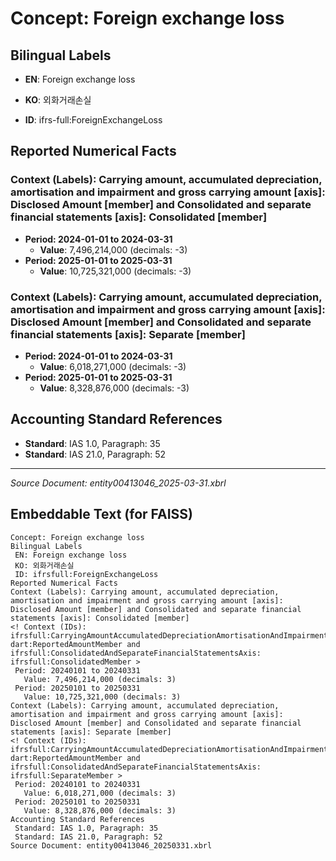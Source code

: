 # Concept: Foreign exchange loss

## Bilingual Labels
- **EN**: Foreign exchange loss
- **KO**: 외화거래손실

- **ID**: ifrs-full:ForeignExchangeLoss

## Reported Numerical Facts

### **Context (Labels): Carrying amount, accumulated depreciation, amortisation and impairment and gross carrying amount [axis]: Disclosed Amount [member] and Consolidated and separate financial statements [axis]: Consolidated [member]**
<!-- Context (IDs): ifrs-full:CarryingAmountAccumulatedDepreciationAmortisationAndImpairmentAndGrossCarryingAmountAxis: dart:ReportedAmountMember and ifrs-full:ConsolidatedAndSeparateFinancialStatementsAxis: ifrs-full:ConsolidatedMember -->
- **Period: 2024-01-01 to 2024-03-31**
  - **Value**: 7,496,214,000 (decimals: -3)
- **Period: 2025-01-01 to 2025-03-31**
  - **Value**: 10,725,321,000 (decimals: -3)

### **Context (Labels): Carrying amount, accumulated depreciation, amortisation and impairment and gross carrying amount [axis]: Disclosed Amount [member] and Consolidated and separate financial statements [axis]: Separate [member]**
<!-- Context (IDs): ifrs-full:CarryingAmountAccumulatedDepreciationAmortisationAndImpairmentAndGrossCarryingAmountAxis: dart:ReportedAmountMember and ifrs-full:ConsolidatedAndSeparateFinancialStatementsAxis: ifrs-full:SeparateMember -->
- **Period: 2024-01-01 to 2024-03-31**
  - **Value**: 6,018,271,000 (decimals: -3)
- **Period: 2025-01-01 to 2025-03-31**
  - **Value**: 8,328,876,000 (decimals: -3)

## Accounting Standard References
- **Standard**: IAS 1.0, Paragraph: 35
- **Standard**: IAS 21.0, Paragraph: 52

---
*Source Document: entity00413046_2025-03-31.xbrl*
## Embeddable Text (for FAISS)
```text
Concept: Foreign exchange loss
Bilingual Labels
 EN: Foreign exchange loss
 KO: 외화거래손실
 ID: ifrsfull:ForeignExchangeLoss
Reported Numerical Facts
Context (Labels): Carrying amount, accumulated depreciation, amortisation and impairment and gross carrying amount [axis]: Disclosed Amount [member] and Consolidated and separate financial statements [axis]: Consolidated [member]
<! Context (IDs): ifrsfull:CarryingAmountAccumulatedDepreciationAmortisationAndImpairmentAndGrossCarryingAmountAxis: dart:ReportedAmountMember and ifrsfull:ConsolidatedAndSeparateFinancialStatementsAxis: ifrsfull:ConsolidatedMember >
 Period: 20240101 to 20240331
   Value: 7,496,214,000 (decimals: 3)
 Period: 20250101 to 20250331
   Value: 10,725,321,000 (decimals: 3)
Context (Labels): Carrying amount, accumulated depreciation, amortisation and impairment and gross carrying amount [axis]: Disclosed Amount [member] and Consolidated and separate financial statements [axis]: Separate [member]
<! Context (IDs): ifrsfull:CarryingAmountAccumulatedDepreciationAmortisationAndImpairmentAndGrossCarryingAmountAxis: dart:ReportedAmountMember and ifrsfull:ConsolidatedAndSeparateFinancialStatementsAxis: ifrsfull:SeparateMember >
 Period: 20240101 to 20240331
   Value: 6,018,271,000 (decimals: 3)
 Period: 20250101 to 20250331
   Value: 8,328,876,000 (decimals: 3)
Accounting Standard References
 Standard: IAS 1.0, Paragraph: 35
 Standard: IAS 21.0, Paragraph: 52
Source Document: entity00413046_20250331.xbrl
```